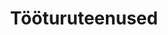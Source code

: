 ---
schema: default
title: Tööturuteenused
title_en: Labor market services
notes: 'Töötukassa poolt pakutavate tööturuteenuste statistika. Vähenenud töövõimega töötutele osutatud teenused on välja toodud eraldi failis. Andmeid uuendatakse kord kuus. Eelmise kuu statistika avaldatakse üldjuhul järgmise kuu 10. kuupäevaks.'
notes_en:  "Statistics on labor market services provided by the Unemployment Insurance Fund. Services provided to the unemployed with reduced working capacity are listed in a separate file. The data is updated once a month. Last month's statistics are usually published by the 10th of the following month."
category: 
  - Elanikkond ja ühiskond 
category_en: 
  - Population and Society
resources:
  - name: Aktiivsed tööturumeetmed
    url: 'https://www.tootukassa.ee/sites/tootukassa.ee/files/almp.xlsx'
    format: xlsx
    interactive: 'False'
  - name: Aktiivsed tööturumeetmed (vähenenud töövõimega inimesed)
    url: 'https://www.tootukassa.ee/sites/tootukassa.ee/files/almp_vah_toovoime.xlsx' 
    format: xlsx
    interactive: 'False'
license: 'https://creativecommons.org/licenses/by-sa/3.0/ee/legalcode'
update_freq: 'http://purl.org/linked-data/sdmx/2009/code#freq-M'
date_issued: 13/06/2019 
date_modified: 2020/10/15
organization: Eesti Töötukassa
maintainer_name: Eesti Töötukassa
maintainer_email: github@tootukassa.ee
maintainer_phone: '614 7386'
---
